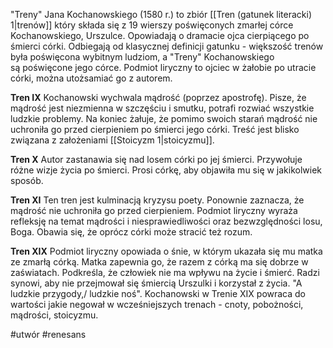"Treny" Jana Kochanowskiego (1580 r.) to zbiór [[Tren (gatunek literacki) 1|trenów]] który składa się z 19 wierszy poświęconych zmarłej córce Kochanowskiego, Urszulce. Opowiadają o dramacie ojca cierpiącego po śmierci córki.
Odbiegają od klasycznej definicji gatunku - większość trenów była poświęcona wybitnym ludziom, a "Treny" Kochanowskiego są poświęcone jego córce.
Podmiot liryczny to ojciec w żałobie po utracie córki, można utożsamiać go z autorem.

**Tren IX**
Kochanowski wychwala mądrość (poprzez apostrofę). Pisze, że mądrość jest niezmienna w szczęściu i smutku, potrafi rozwiać wszystkie ludzkie problemy. 
Na koniec żałuje, że pomimo swoich starań mądrość nie uchroniła go przed cierpieniem po śmierci jego córki.
Treść jest blisko związana z założeniami [[Stoicyzm 1|stoicyzmu]].

**Tren X**
Autor zastanawia się nad losem córki po jej śmierci. Przywołuje różne wizje życia po śmierci. Prosi córkę, aby objawiła mu się w jakikolwiek sposób.

**Tren XI**
Ten tren jest kulminacją kryzysu poety. Ponownie zaznacza, że mądrość nie uchroniła go przed cierpieniem. Podmiot liryczny wyraża refleksję na temat mądrości i niesprawiedliwości oraz bezwzględności losu, Boga. Obawia się, że oprócz córki może stracić też rozum.

**Tren XIX**
Podmiot liryczny opowiada o śnie, w którym ukazała się mu matka ze zmarłą córką. Matka zapewnia go, że razem z córką ma się dobrze w zaświatach. Podkreśla, że człowiek nie ma wpływu na życie i śmierć. Radzi synowi, aby nie przejmował się śmiercią Urszulki i korzystał z życia. "A ludzkie przygody,/ ludzkie noś". Kochanowski w Trenie XIX powraca do wartości jakie negował w wcześniejszych trenach - cnoty, pobożności, mądrości, stoicyzmu.

#utwór #renesans